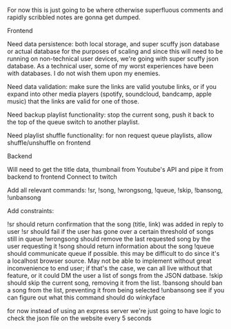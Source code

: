 For now this is just going to be where otherwise superfluous comments and
rapidly scribbled notes are gonna get dumped.

Frontend

Need data persistence:
both local storage, and super scuffy json database or actual database
for the purposes of scaling and since this will need to be running on
non-technical user devices, we're going with super scuffy json database.
As a technical user, some of my worst experiences have been with databases.
I do not wish them upon my enemies.

Need data validation:
make sure the links are valid youtube links, or if you expand
into other media players (spotify, soundcloud, bandcamp, apple music)
that the links are valid for one of those.

Need backup playlist functionality:
stop the current song, push it back to the top of the queue
switch to another playlist.

Need playlist shuffle functionality:
for non request queue playlists, allow shuffle/unshuffle on frontend

Backend

Will need to get the title data, thumbnail from Youtube's API and pipe it from backend to frontend
Connect to twitch

Add all relevant commands: !sr, !song, !wrongsong, !queue, !skip, !bansong, !unbansong

Add constraints:

!sr should return confirmation that the song (title, link) was added in reply to user
!sr should fail if the user has gone over a certain threshold of songs still in queue
!wrongsong should remove the last requested song by the user requesting it
!song should return information about the song
!queue should communicate queue if possible. this may be difficult to do since it's
a localhost browser source. May not be able to implement without great inconvenience
to end user; if that's the case, we can all live without that feature, or it could
DM the user a list of songs from the JSON datbase.
!skip should skip the current song, removing it from the list.
!bansong should ban a song from the list, preventing it from being selected
!unbansong see if you can figure out what this command should do winkyface

for now instead of using an express server we're just going to
have logic to check the json file on the website every 5 seconds